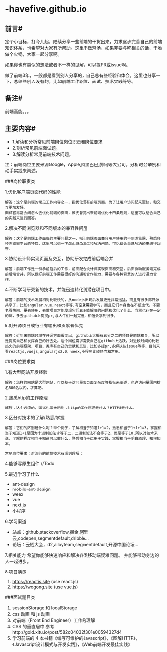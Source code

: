 # -havefive.github.io

## 前言#

定个小目标，打今儿起，陆续分享一些前端的干货出来，力求逐步完善自己的前端知识体系，也希望对大家有所帮助。这里不做鸡汤，如果非要与吃相关的话，干脆做个火锅，大家一起分享啊。

如果你也有类似的想法或者不一样的见解，可以提PR或issue啊。

做了前端3年，一般都是看到别人分享的，自己总有些经验和体会，这里也分享一下，总结些别人没有的，比如前端工作职位、面试、技术实践等等。

## 备注#
前端高能。。。


## 主要内容#

* 1.解读和分析常见前端岗位岗位职责和岗位要求
* 2.剖析常见前端面试题。
* 3.解读分析常见前端技术问题。

注：前端岗位主要来源Google，Apple,阿里巴巴,腾讯等大公司。分析时会举例和动手实践来阐述。


###岗位职责类

1.优化客户端页面代码的性能

```
解答：这个是前端的常见工作内容之一，指优化现有前端页面，为了让用户访问起来更快，和交互更加友好。
面试官常常会问怎么去优化前端的页面，雅虎曾提出来前端优化十四条规则，这里可以结合自己的实践来进行回答。
```
2.解决不同浏览器和不同版本的兼容性问题

```
解答：这个是前端工作面临的主要问题之一，指让前端页面兼容用户使用的不同浏览器，熟悉各种浏览器平台的特性，这里可以谈一下怎么避免发生和解决问题。可以结合自己解决的来进行回答。
```
3.协助设计师实现页面及交互，协助研发完成前后端合并

```
解答：前端工作是一份承前启后的工作，前面配合设计师实现页面和交互，后面协助服务端完成前后端合并，所以做好前端工作需要很好的沟通和合作能力，需要与各种背景的人进行通力合作。
```
4.不断学习研究新的技术，并能迅速转化到潜在项目中。

```
解答：前端的技术发展相对比较快的，从nodejs出现后发展更是非常迅猛，而且有很多都开源共享了，比如angular,vue,react等等,有空就需要学习，而且它们本身也在不断迭代，不要老看热闹，要去使用，去做项目才能发现它们真正能解决的问题和优化了什么，当然也存在一定的坑，多去github上提提pr,与大牛们一起完善，相信会学到很多。
```
5.对开源项目或行业有输出和贡献者优先
```
解答：近年来前端领域在开源方面很突出，github上大概有五分之二的项目是前端相关，所以是提高自己和发挥自己的好去处。这个岗位需求需要自己在github上活跃，对近段时间的比较热火的前端框架、项目、类库有自己的贡献和反馈，比如多提pr,多解决些issue等等，目前来看reactjs,vuejs,angularjs2.0，weex,小程序比较热门和常用。
```
###岗位要求类

1.有大型网站开发经验

```4.
解答：怎样的网站是大型网站，可以基于访问量和页面复杂度等指标来阐述，也许访问量国内排名500名以内，才算吧。
```

2.熟悉http的工作原理

```
解答：这个必须的，面试也常被问到：http的工作原理是什么？HTTPS是什么。
```
3.区分对技术的了解/熟悉/掌握
```
解答：它们的区别是什么呢？举个例子，了解相当于知道1+1=2，熟悉相当于1+1+1=3，掌握相当于知道1+1是因为十进制加法才等于二，二进制加法不会等于2，而是等于10.所以对技术来说，了解的程度相当于知道可以做什么，熟悉相当于运用于实践，掌握相当于明白原理，知根知本。

常见岗位要求：对流行的前端技术有深刻理解；
```
4.能够写原生组件
//Todo

5.最近学习了什么

* ant-design
* mobile-ant-design
* weex
* vue
* next.js
* 小程序

6.学习渠道
* 站点：github,stackoverflow,掘金,阿里云,codepen,segmentdefault,dribble...
* 论坛：云栖大会，d2,alloyteam,segmentdefault,开源中国论坛...

7.相关能力
希望你能够快速响应和解决各类移动端疑难问题。
并能够带动身边的人一起进步。

8.项目演示

1. https://reactjs.site (use react.js)
2. https://wogong.site  (use vue.js)

###面试题目类

1. sessionStorage 和 localStorage
2. css 动画 和 js 动画
3. 对前端（Front End Engineer）工作的理解
4. CSS 的垂直居中 参考http://gold.xitu.io/post/582c04032f301e00594327d4
5. 学习前端的 4 本书籍《编写可维护的Javascript》，《图解HTTP》，《Javascript设计模式与开发实践》，《Web前端开发最佳实践》


